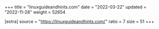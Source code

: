 +++
title = "linuxguideandhints.com"
date = "2022-03-22"
updated = "2022-11-28"
weight = 52654

[extra]
source = "https://linuxguideandhints.com/"
ratio = 7
size = 51
+++
